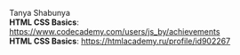 Tanya Shabunya </br>
<b>HTML CSS Basics</b>: https://www.codecademy.com/users/js_by/achievements </br>
<b>HTML CSS Basics</b>: https://htmlacademy.ru/profile/id902267 </br>
